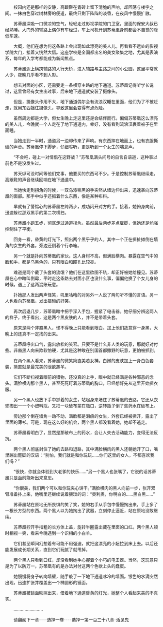 <div class="read-content j_readContent" id="">
                <p>　　校园内还是那样的安静，高跟鞋在青砖上留下清脆的声响，却回荡与楼宇之间。一抹白色穿过树林旁的便道，最终只剩下阵阵的淡香，在夜风中慢慢扩散。<p>　　苏蒂凰深吸一口微凉的空气，轻轻走过影视学院的门卫室，里面的保安大叔已经熟睡。大门外的辅路上偶尔有车经过，车上司机开到苏蒂凰身前都会不自觉的降低车速。<p>　　大概，他们在想为何这条路上会出现如此漂亮的美人儿。再看看不远处的影视学院大门，接着又恍然大悟。这座学校是全国都出名的美女聚集之地，尤其是表演系，每年的入学考都能成为新闻焦点。<p>　　苏蒂凰迈上横跨辅路的人行天桥，进入辅路与主路之间的小公园，这里平常就人少，夜晚几乎看不到人影。<p>　　想去对面的小区，还需要走一条横穿主路的地下通道。苏蒂凰记得听学长说过，这里曾经有女生出过事，后来地下通道就安装了摄像头。<p>　　但是，摄像头作用不大，地下通道偶尔会有流浪汉睡在里面，他们为了不被赶走，就用东西挡住摄像头，导致这里会变得有点危险。<p>　　虽然周边都是大学，但女生晚上走这里还是会结伴而行。偏偏苏蒂凰这么漂亮的美人儿，今晚就一个人走在了地下通道内，幸好，没有看到流浪汉裹着被子在里面睡。<p>　　当她走到一半时，通道另一边却传来了声响。有东西摔在地面上，也有衣服撕破的声音。苏蒂凰停下脚步，仔细聆听，更是听到一个女生的喘息声。<p>　　“不会吧，碰上一对情侣在这野战？”苏蒂凰满头问号的自言自语道，这种事以前也不是没发生过。<p>　　苏天纵可没时间等他们完事，他要买的东西可不少。于是控制苏蒂凰继续走，高跟鞋的声音继续回响在地下通道中。<p>　　当她快走到拐角的时候，一双乌漆嘛黑的手突然从墙边伸出来，迅速袭向苏蒂凰的面部。那手中似乎还抓着什么东西，像是某种布料。<p>　　早就有了警惕心的苏蒂凰左跨两步，成功闪开对方的手。接着，她俯身向前，迅速躲过那双黑手的第二次横扫。<p>　　苏蒂凰小跑五步，彻底走过通道拐角。虽然最后两步差点崴脚，但她还是勉强控制住了平衡。<p>　　回身一看，昏黄的灯光下，照出两个黑乎乎的人。其中一个正在撕扯摊倒在墙角的女生的外套，旁边还倒着个行李箱。<p>　　另一个就是扑向苏蒂凰的家伙，这人身材不高，但满脸横肉。暴露在空气中的脸和手，都是乌黑色的，只有眼白和瞳孔比较亮。<p>　　难道是两个戴了头套的流氓？他们在这里欲图不轨，却正好被她给撞见。苏蒂凰在心中暗叫倒霉，平时走这条路去对面小区也没什么事，偏偏他换了个女儿身的时候，遇上了这两混账玩意。<p>　　扑她那人发出两声怪笑，叽里咕噜的对另外一人说了两句听不懂的言语。另一人也看向苏蒂凰，发出猥琐的奸笑。<p>　　再次后退几步，苏蒂凰暗中把手深入手包，握紧了电击器。她仔细分辨这两人的样子，终于看出，这是两个黑皮肤的人，并不是带着头套。<p>　　原来是两个非裔黑人，怪不得晚上只能看到眼白。加上他们故意穿一身黑，大晚上的还真不一定找的出来。<p>　　苏蒂凰呼出口气，露出放松的笑容。只要不是什么非人类的玩意，那就好对付些。非裔黑人向来欺软怕硬，尤其是这种敢在别国首都撒野的玩意，更怕被抓到。<p>　　在两个黑人看来，苏蒂凰的微笑简直美若女神。白嫩的皮肤加上一身白色套装，简直就是最完美的泄欲羔羊。<p>　　它们不断扫视着眼前的猎物，还没真的上手，眼中就已经满是各种邪恶的念头。满脸横肉那个黑人，甚至死死盯着苏蒂凰的胸口，已经想好先从这里开始撕衣服。<p>　　另一个黑人也放下手中抓着的女生，站起身来堵住了苏蒂凰的去路。它还从衣兜掏出一一个小塑料瓶，又把一块破布蒙在瓶口，逆转瓶子倒了些药水在破布上。<p>　　旁边那个倒在墙角一动不动，满脸都是泪痕的女生，外套已经被撕开，露出了里面的薄衫。可是，现在这么好的机会，两个黑人都没看着她，她却不逃走。<p>　　苏蒂凰看明白了，显然是那破布上的药水，会让人失去活动能力，变得无法反抗。<p>　　两个黑人彻底封住了她的去路和退路，其中满脸横肉的黑人还朝她开了口，嘴里蹦出蹩脚的汉语：“别怕，我们就是和你玩玩……你们这里的女人，不都喜欢我们吗？”<p>　　“很快，你就会体验到大老爹的快乐……”另一个黑人也张嘴了，它说的话苏蒂凰只是面前能听出来意思。<p>　　“你很美，我们两个可以和你玩夹心饼干。”满脸横肉的黑人向前一步，张开双臂准备扑上来，他嘴里还继续说着猥琐的词：“奥利奥，你明白的……黑白黑……”<p>　　苏蒂凰站在原地无所畏惧的笑了笑，她的右手从手包中慢慢掏出来，手上多了一根长方型的东西。两个黑人以为她掏出了武器，立刻停止逼近，站在原地没敢继续。<p>　　苏蒂凰拧开手指粗的长方体上盖，旋转半圈露出藏在里面的口红。两个黑人顿时相视一笑，看来今晚遇到一个识相的小白羊。<p>　　它们甚至瞬间幻想着有可能不用强迫，就把这漂亮的小妞拉到床上去。以后还能发展成长期关系，直到它们玩腻了就甩掉。<p>　　两个黑人只看到口红，却没看到她手心握着个小巧的电击器。当然，这玩意只是为了以防万一，苏蒂凰有的是办法对付这两个色欲上头的蠢蛋。<p>　　她慢慢将身子转向墙壁，随手敲了一下地下通道冰冷的墙面。银色的水滴突然出现，迅速扩张并覆盖出一个椭圆形的镜面。<p>　　苏蒂凰被镜面映照出来，借着地下通道昏黄的灯光，她整个人看起来美的不真实。<p>　　……………………<p>　　请翻阅下一章----选择一卷----选择一第一百三十八章-活见鬼<p>　　<p> 
            </div>